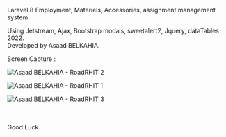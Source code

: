 Laravel 8 Employment, Materiels, Accessories, assignment management system.

Using Jetstream, Ajax, Bootstrap modals, sweetalert2, Jquery, dataTables 2022. 
<br>
Developed by Asaad BELKAHIA.

Screen Capture :

![Asaad BELKAHIA - RoadRHIT 2](https://user-images.githubusercontent.com/18003300/145041531-896aee5d-a63f-40a3-9799-adbf99c0f2e3.png)

![Asaad BELKAHIA - RoadRHIT 1](https://user-images.githubusercontent.com/18003300/145044472-b4a881e8-34bb-46a5-b45d-3a442cb80248.png)

![Asaad BELKAHIA - RoadRHIT 3](https://user-images.githubusercontent.com/18003300/145041784-3b3e2743-d59a-43b3-8df0-f254eca9ffd3.png)

<br><br>
Good Luck.

  
